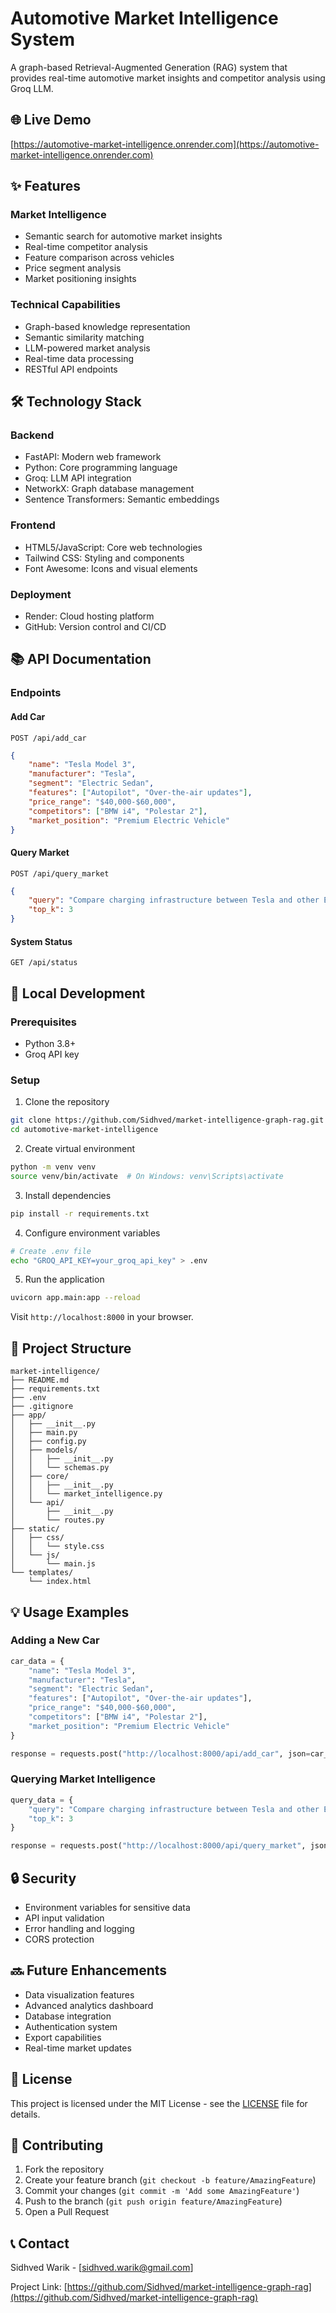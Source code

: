 # Automotive Market Intelligence System

A graph-based Retrieval-Augmented Generation (RAG) system that provides real-time automotive market insights and competitor analysis using Groq LLM.

## 🌐 Live Demo
[https://automotive-market-intelligence.onrender.com](https://automotive-market-intelligence.onrender.com)

## ✨ Features

### Market Intelligence
- Semantic search for automotive market insights
- Real-time competitor analysis
- Feature comparison across vehicles
- Price segment analysis
- Market positioning insights

### Technical Capabilities
- Graph-based knowledge representation
- Semantic similarity matching
- LLM-powered market analysis
- Real-time data processing
- RESTful API endpoints

## 🛠️ Technology Stack

### Backend
- FastAPI: Modern web framework
- Python: Core programming language
- Groq: LLM API integration
- NetworkX: Graph database management
- Sentence Transformers: Semantic embeddings

### Frontend
- HTML5/JavaScript: Core web technologies
- Tailwind CSS: Styling and components
- Font Awesome: Icons and visual elements

### Deployment
- Render: Cloud hosting platform
- GitHub: Version control and CI/CD

## 📚 API Documentation

### Endpoints

#### Add Car
```http
POST /api/add_car
```
```json
{
    "name": "Tesla Model 3",
    "manufacturer": "Tesla",
    "segment": "Electric Sedan",
    "features": ["Autopilot", "Over-the-air updates"],
    "price_range": "$40,000-$60,000",
    "competitors": ["BMW i4", "Polestar 2"],
    "market_position": "Premium Electric Vehicle"
}
```

#### Query Market
```http
POST /api/query_market
```
```json
{
    "query": "Compare charging infrastructure between Tesla and other EV manufacturers",
    "top_k": 3
}
```

#### System Status
```http
GET /api/status
```

## 🚀 Local Development

### Prerequisites
- Python 3.8+
- Groq API key

### Setup

1. Clone the repository
```bash
git clone https://github.com/Sidhved/market-intelligence-graph-rag.git
cd automotive-market-intelligence
```

2. Create virtual environment
```bash
python -m venv venv
source venv/bin/activate  # On Windows: venv\Scripts\activate
```

3. Install dependencies
```bash
pip install -r requirements.txt
```

4. Configure environment variables
```bash
# Create .env file
echo "GROQ_API_KEY=your_groq_api_key" > .env
```

5. Run the application
```bash
uvicorn app.main:app --reload
```

Visit `http://localhost:8000` in your browser.

## 📁 Project Structure
```
market-intelligence/
├── README.md
├── requirements.txt
├── .env
├── .gitignore
├── app/
│   ├── __init__.py
│   ├── main.py
│   ├── config.py
│   ├── models/
│   │   ├── __init__.py
│   │   └── schemas.py
│   ├── core/
│   │   ├── __init__.py
│   │   └── market_intelligence.py
│   └── api/
│       ├── __init__.py
│       └── routes.py
├── static/
│   ├── css/
│   │   └── style.css
│   └── js/
│       └── main.js
└── templates/
    └── index.html
```

## 💡 Usage Examples

### Adding a New Car
```python
car_data = {
    "name": "Tesla Model 3",
    "manufacturer": "Tesla",
    "segment": "Electric Sedan",
    "features": ["Autopilot", "Over-the-air updates"],
    "price_range": "$40,000-$60,000",
    "competitors": ["BMW i4", "Polestar 2"],
    "market_position": "Premium Electric Vehicle"
}

response = requests.post("http://localhost:8000/api/add_car", json=car_data)
```

### Querying Market Intelligence
```python
query_data = {
    "query": "Compare charging infrastructure between Tesla and other EV manufacturers",
    "top_k": 3
}

response = requests.post("http://localhost:8000/api/query_market", json=query_data)
```

## 🔒 Security

- Environment variables for sensitive data
- API input validation
- Error handling and logging
- CORS protection

## 🔜 Future Enhancements

- Data visualization features
- Advanced analytics dashboard
- Database integration
- Authentication system
- Export capabilities
- Real-time market updates

## 📝 License

This project is licensed under the MIT License - see the [LICENSE](LICENSE) file for details.

## 👥 Contributing

1. Fork the repository
2. Create your feature branch (`git checkout -b feature/AmazingFeature`)
3. Commit your changes (`git commit -m 'Add some AmazingFeature'`)
4. Push to the branch (`git push origin feature/AmazingFeature`)
5. Open a Pull Request

## 📞 Contact

Sidhved Warik - [sidhved.warik@gmail.com]

Project Link: [https://github.com/Sidhved/market-intelligence-graph-rag](https://github.com/Sidhved/market-intelligence-graph-rag)
